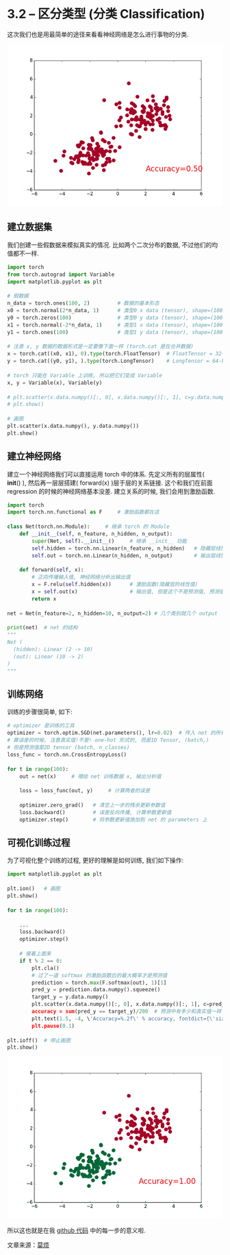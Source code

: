 # 3.2 – 区分类型 (分类 Classification)

这次我们也是用最简单的途径来看看神经网络是怎么进行事物的分类.

![](img/5a415b795ebbb116db6d4a2394d93b27.png)

## 建立数据集

我们创建一些假数据来模拟真实的情况. 比如两个二次分布的数据, 不过他们的均值都不一样.

```py
import torch
from torch.autograd import Variable
import matplotlib.pyplot as plt

# 假数据
n_data = torch.ones(100, 2)         # 数据的基本形态
x0 = torch.normal(2*n_data, 1)      # 类型0 x data (tensor), shape=(100, 2)
y0 = torch.zeros(100)               # 类型0 y data (tensor), shape=(100, 1)
x1 = torch.normal(-2*n_data, 1)     # 类型1 x data (tensor), shape=(100, 1)
y1 = torch.ones(100)                # 类型1 y data (tensor), shape=(100, 1)

# 注意 x, y 数据的数据形式是一定要像下面一样 (torch.cat 是在合并数据)
x = torch.cat((x0, x1), 0).type(torch.FloatTensor)  # FloatTensor = 32-bit floating
y = torch.cat((y0, y1), ).type(torch.LongTensor)    # LongTensor = 64-bit integer

# torch 只能在 Variable 上训练, 所以把它们变成 Variable
x, y = Variable(x), Variable(y)

# plt.scatter(x.data.numpy()[:, 0], x.data.numpy()[:, 1], c=y.data.numpy(), s=100, lw=0, cmap=\'RdYlGn\')
# plt.show()

# 画图
plt.scatter(x.data.numpy(), y.data.numpy())
plt.show()
```

## 建立神经网络

建立一个神经网络我们可以直接运用 torch 中的体系. 先定义所有的层属性( __init__() ), 然后再一层层搭建( forward(x) )层于层的关系链接. 这个和我们在前面 regression 的时候的神经网络基本没差. 建立关系的时候, 我们会用到激励函数.

```py
import torch
import torch.nn.functional as F     # 激励函数都在这

class Net(torch.nn.Module):     # 继承 torch 的 Module
    def __init__(self, n_feature, n_hidden, n_output):
        super(Net, self).__init__()     # 继承 __init__ 功能
        self.hidden = torch.nn.Linear(n_feature, n_hidden)   # 隐藏层线性输出
        self.out = torch.nn.Linear(n_hidden, n_output)       # 输出层线性输出

    def forward(self, x):
        # 正向传播输入值, 神经网络分析出输出值
        x = F.relu(self.hidden(x))      # 激励函数(隐藏层的线性值)
        x = self.out(x)                 # 输出值, 但是这个不是预测值, 预测值还需要再另外计算
        return x

net = Net(n_feature=2, n_hidden=10, n_output=2) # 几个类别就几个 output

print(net)  # net 的结构
"""
Net (
  (hidden): Linear (2 -> 10)
  (out): Linear (10 -> 2)
)
"""
```

## 训练网络

训练的步骤很简单, 如下:

```py
# optimizer 是训练的工具
optimizer = torch.optim.SGD(net.parameters(), lr=0.02)  # 传入 net 的所有参数, 学习率
# 算误差的时候, 注意真实值!不是! one-hot 形式的, 而是1D Tensor, (batch,)
# 但是预测值是2D tensor (batch, n_classes)
loss_func = torch.nn.CrossEntropyLoss()

for t in range(100):
    out = net(x)     # 喂给 net 训练数据 x, 输出分析值

    loss = loss_func(out, y)     # 计算两者的误差

    optimizer.zero_grad()   # 清空上一步的残余更新参数值
    loss.backward()         # 误差反向传播, 计算参数更新值
    optimizer.step()        # 将参数更新值施加到 net 的 parameters 上
```

## 可视化训练过程

为了可视化整个训练的过程, 更好的理解是如何训练, 我们如下操作:

```py
import matplotlib.pyplot as plt

plt.ion()   # 画图
plt.show()

for t in range(100):

    ...
    loss.backward()
    optimizer.step()

    # 接着上面来
    if t % 2 == 0:
        plt.cla()
        # 过了一道 softmax 的激励函数后的最大概率才是预测值
        prediction = torch.max(F.softmax(out), 1)[1]
        pred_y = prediction.data.numpy().squeeze()
        target_y = y.data.numpy()
        plt.scatter(x.data.numpy()[:, 0], x.data.numpy()[:, 1], c=pred_y, s=100, lw=0, cmap=\'RdYlGn\')
        accuracy = sum(pred_y == target_y)/200  # 预测中有多少和真实值一样
        plt.text(1.5, -4, \'Accuracy=%.2f\' % accuracy, fontdict={\'size\': 20, \'color\':  \'red\'})
        plt.pause(0.1)

plt.ioff()  # 停止画图
plt.show()
```

![](img/bce7313d5ac6f2600b62a4962a6daf3a.png)

所以这也就是在我 [github 代码](https://github.com/MorvanZhou/PyTorch-Tutorial/blob/master/tutorial-contents/302_classification.py) 中的每一步的意义啦.

文章来源：[莫烦](https://morvanzhou.github.io/)